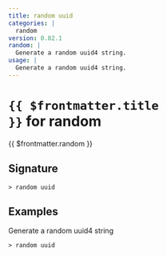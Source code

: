 ```yaml
---
title: random uuid
categories: |
  random
version: 0.82.1
random: |
  Generate a random uuid4 string.
usage: |
  Generate a random uuid4 string.
---
```


# <code>{{ $frontmatter.title }}</code> for random

<div class='command-title'>{{ $frontmatter.random }}</div>

## Signature

```> random uuid ```

## Examples

Generate a random uuid4 string
```shell
> random uuid

```
